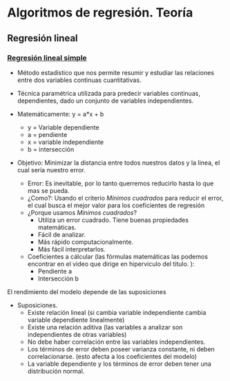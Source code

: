 
# Algoritmos de regresión. Teoría

## Regresión lineal

### [Regresión lineal simple](https://www.youtube.com/watch?v=5TcA5M5z4sA&list=PLJjOveEiVE4Dk48EI7I-67PEleEC5nxc3&index=15&t=1s)

- Método estadístico que nos permite resumir y estudiar las relaciones entre dos variables continuas cuantitativas.
- Técnica paramétrica utilizada para predecir variables continuas, dependientes, dado un conjunto de variables independientes. 
- Matemáticamente: y = a*x + b
    - y = Variable dependiente
    - a = pendiente
    - x = variable independiente
    - b = intersección

- Objetivo: Minimizar la distancia entre todos nuestros datos y la linea, el cual sería nuestro error.
    - Error: Es inevitable, por lo tanto querremos reducirlo hasta lo que mas se pueda.
    - ¿Como?: Usando el criterio *Mínimos cuadrados* para reducir el error, el cual busca el mejor valor para los coeficientes de regresión
    - ¿Porque usamos *Mínimos cuadrados*?
        - Utiliza un error cuadrado. Tiene buenas propiedades matemáticas. 
        - Fácil de analizar. 
        - Más rápido computacionalmente.
        - Más fácil interpretarlos. 
    - Coeficientes a cálcular (las fórmulas matemáticas las podemos encontrar en el video que dirige en hiperviculo del titulo. ):
        - Pendiente a
        - Intersección b

El rendimiento del modelo depende de las suposiciones
- Suposiciones.
    - Existe relación lineal (si cambia variable independiente cambia variable dependiente linealmente)
    - Existe una relación aditiva (las variables a analizar son independientes de otras variables)
    - No debe haber correlación entre las variables independientes.
    - Los términos de error deben poseer varianza constante, ni deben correlacionarse. (esto afecta a los coeficientes del modelo)
    - La variable dependiente y los términos de error deben tener una distribución normal.